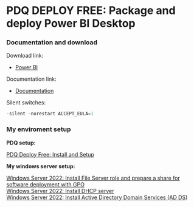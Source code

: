 # PDQ DEPLOY FREE: Package and deploy Power BI Desktop
### Documentation and download
Download link:

* [Power BI](https://www.microsoft.com/en-US/download/details.aspx?id=58494)

Documentation link:

* [Documentation](https://learn.microsoft.com/en-us/power-bi/fundamentals/desktop-get-the-desktop#use-command-line-options-during-installation)

Silent switches:
```powershell
-silent -norestart ACCEPT_EULA=1
```

### My enviroment setup
<b>PDQ setup:</b> <br />

[PDQ Deploy Free: Install and Setup](https://youtu.be/jB6SOhKFoHg) <br />

<b>My windows server setup:</b> <br />

[Windows Server 2022: Install File Server role and prepare a share for software deployment with GPO](https://youtu.be/jEWSdC2qwyA) <br />
[Windows Server 2022: Install DHCP server](https://youtu.be/8n0MD9stQis) <br />
[Windows Server 2022: Install Active Directory Domain Services (AD DS)](https://youtu.be/1cYewbW3Tl0) <br />